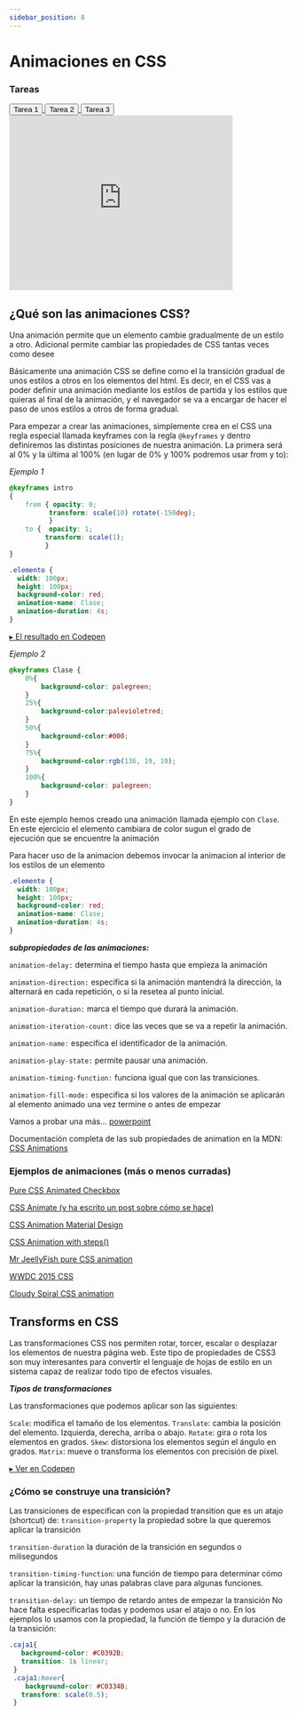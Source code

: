 ```yaml
---
sidebar_position: 8
---
```


# Animaciones en CSS

<div className="card-demo cardDemo">
    <div className="card" style={{ backgroundColor: "#242526" }}>
      <div className="card__header">
        <h3 style={{ color: "#FFF", textAlign: "center" }}>Tareas</h3>
      </div>
      <div className="card__body">
        <a href="https://github.com/Agile-Innova-Academy/explorer-course/tree/main/3.%20HTML%20y%20CSS/08-Animaciones/Tarea-1" target="_blank">
          <button
            className="button button--primary button--block"
            style={{ marginBottom: "10px" }}
          >
            Tarea 1
          </button>
        </a>
         <a href="https://github.com/Agile-Innova-Academy/explorer-course/tree/main/3.%20HTML%20y%20CSS/08-Animaciones/Tarea-2" target="_blank">
          <button
            className="button button--primary button--block"
            style={{ marginBottom: "10px" }}
          >
            Tarea 2
          </button>
        </a>
         <a href="https://github.com/Agile-Innova-Academy/explorer-course/tree/main/3.%20HTML%20y%20CSS/08-Animaciones/Tarea-3" target="_blank">
          <button
            className="button button--primary button--block"
            style={{ marginBottom: "10px" }}
          >
            Tarea 3
          </button>
        </a>
      </div>
    </div>
  </div>

<iframe width="80%" height="315" src="https://www.youtube.com/embed/F5d_XyoER4s" title="YouTube video player" frameBorder="0" allow="accelerometer; autoplay; clipboard-write; encrypted-media; gyroscope; picture-in-picture" allowFullScreen></iframe>


## ¿Qué son las animaciones CSS?
Una animación permite que un elemento cambie gradualmente de un estilo a otro. Adicional permite cambiar las propiedades de CSS  tantas veces como desee

Básicamente una animación CSS se define como el la transición gradual de unos estilos a otros en los elementos del html. Es decir, en el CSS vas a poder definir una animación mediante los estilos de partida y los estilos que quieras al final de la animación, y el navegador se va a encargar de hacer el paso de unos estilos a otros de forma gradual.

Para empezar a crear las animaciones, simplemente crea en el CSS una regla especial llamada keyframes con la regla `@keyframes` y dentro definiremos las distintas posiciones de nuestra animación. La primera será al 0% y la última al 100% (en lugar de 0% y 100% podremos usar from y to):

*Ejemplo 1*
```css
@keyframes intro 
{    
    from { opacity: 0;        
          transform: scale(10) rotate(-150deg);   
          }    
    to {  opacity: 1;        
         transform: scale(1);    
         }
}
```

```css
.elemento {
  width: 100px;
  height: 100px;
  background-color: red;
  animation-name: Clase;
  animation-duration: 4s;
}
```
​[▸ El resultado en Codepen](https://codepen.io/adalab/pen/qpbwwG)

*Ejemplo 2*
```css
@keyframes Clase {
    0%{
        background-color: palegreen; 
    }
    25%{
        background-color:palevioletred;
    }
    50%{
        background-color:#000;
    }
    75%{
        background-color:rgb(136, 19, 19);
    }
    100%{
        background-color: palegreen;
    }
}
```

En este ejemplo hemos creado una animación llamada ejemplo con `Clase`. En este ejercicio el elemento cambiara de color sugun el grado de ejecución que se encuentre la animación 

Para hacer uso de la animacion debemos invocar la animacion al interior de los estilos de un elemento

```css
.elemento {
  width: 100px;
  height: 100px;
  background-color: red;
  animation-name: Clase;
  animation-duration: 4s;
}
```

***subpropiedades de las animaciones:***

`animation-delay:` determina el tiempo hasta que empieza la animación 

`animation-direction:` especifica si la animación mantendrá la dirección, la alternará en cada repetición, o si la resetea al punto inicial. 

`animation-duration:` marca el tiempo que durará la animación. 

`animation-iteration-count:` dice las veces que se va a repetir la animación. 

`animation-name:` especifica el identificador de la animación. 

`animation-play-state:` permite pausar una animación. 

`animation-timing-function:` funciona igual que con las transiciones. 

`animation-fill-mode:` especifica si los valores de la animación se aplicarán al elemento animado una vez termine o antes de empezar

Vamos a probar una más... [powerpoint​](https://codepen.io/adalab/pen/jYWjVj)

Documentación completa de las sub propiedades de animation en la MDN: [CSS Animations](https://developer.mozilla.org/en-US/docs/Web/CSS/CSS_Animations)

### Ejemplos de animaciones (más o menos curradas)
[​Pure CSS Animated Checkbox​](https://codepen.io/north-of-rapture/pen/rWqega?limit=all&page=2&q=css+animation)

​[CSS Animate (y ha escrito un post sobre cómo se hace)](https://codepen.io/mdd/pen/xEuyG)

[​CSS Animation Material Design​](https://codepen.io/Moiety/pen/EBtga)

[​CSS Animation with steps()​](https://codepen.io/Guilh/pen/yldGp?limit=all&page=4&q=css+animation)

[​Mr JeellyFish pure CSS animation​](https://codepen.io/FabioG/pen/QjLreK)

[​WWDC 2015 CSS​](https://codepen.io/donovanh/pen/pvMeeB)

[​Cloudy Spiral CSS animation](https://codepen.io/hakimel/pen/aIhkf)


## Transforms en CSS
Las transformaciones CSS nos permiten rotar, torcer, escalar o desplazar los elementos de nuestra página web. Este tipo de propiedades de CSS3 son muy interesantes para convertir el lenguaje de hojas de estilo en un sistema capaz de realizar todo tipo de efectos visuales.

***Tipos de transformaciones***

Las transformaciones que podemos aplicar son las siguientes:

`Scale`: modifica el tamaño de los elementos.
`Translate`: cambia la posición del elemento. Izquierda, derecha, arriba o abajo.
`Rotate`: gira o rota los elementos en grados.
`Skew`: distorsiona los elementos según el ángulo en grados.
`Matrix`: mueve o transforma los elementos con precisión de píxel.

[▸ Ver en Codepen](https://codepen.io/Eniun/pen/mddmVWX)

### ¿Cómo se construye una transición?
Las transiciones de especifican con la propiedad transition que es un atajo (shortcut) de:
`transition-property` la propiedad sobre la que queremos aplicar la transición

`transition-duration` la duración de la transición en segundos o milisegundos

`transition-timing-function`: una función de tiempo para determinar cómo aplicar la transición, hay unas palabras clave para algunas funciones.

`transition-delay:` un tiempo de retardo antes de empezar la transición
No hace falta especificarlas todas y podemos usar el atajo o no. En los ejemplos lo usamos con la propiedad, la función de tiempo y la duración de la transición:

```css
.caja1{
   background-color: #C0392B;
   transition: 1s linear;
 }
 .caja1:hover{
    background-color: #C0334B;
   transform: scale(0.5);
 }
```